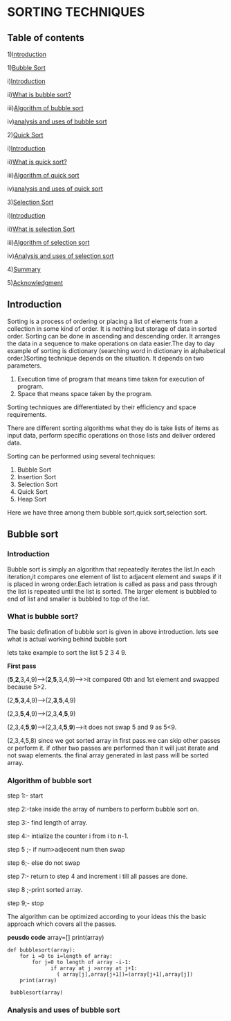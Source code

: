 # SORTING TECHNIQUES
## Table of contents 
1)[Introduction](#Introduction)

1)[Bubble Sort](#Bubble-Sort)
  
   i)[Introduction](#Introduction)
  
   ii)[What is bubble sort?](#What-is-bubble-sort?)
  
   iii)[Algorithm of bubble sort](#Algorithm-of-bubble-sort)
  
   iv)[analysis and uses of bubble sort](#analysis-and-uses-of-bubble-sort)
  
2)[Quick Sort](#Quick-Sort)
  
   i)[Introduction](#Introduction)
  
   ii)[What is quick sort?](#What-is-quick-sort?)
  
   iii)[Algorithm of quick sort](#Algorithm-of-quick-sort)
  
   iv)[analysis and uses of quick sort](#analysis-and-uses-of-quick-sort)

3)[Selection Sort](#selection-sort)

  i)[Introduction](#Introduction)
  
  ii)[What is selection Sort](#selection-sort)
  
  iii)[Algorithm of selection sort](#algorithm-of-selection-sort)
  
  iv)[Analysis and uses of selection sort](#Analysis-and-uses-of-selection-sort)
  
4)[Summary](#Summary)

5)[Acknowledgment](#Acknowledgment)


## Introduction
Sorting is a process of ordering or placing a list of elements from a collection in some kind of order. It is nothing but storage of data in sorted order. Sorting can be done in ascending and descending order. It arranges the data in a sequence to make operations on data easier.The day to day example of sorting is dictionary (searching word in dictionary in alphabetical order.)Sorting technique depends on the situation. It depends on two parameters.

1. Execution time of program that means time taken for execution of program.
2. Space that means space taken by the program.

Sorting techniques are differentiated by their efficiency and space requirements.

There are different sorting algorithms what they do is take lists of items as input data, perform specific operations on those lists and deliver ordered data.

Sorting can be performed using several techniques: 

1. Bubble Sort
2. Insertion Sort
3. Selection Sort
4. Quick Sort
5. Heap Sort


Here we have three among them bubble sort,quick sort,selection sort.

## Bubble sort

### Introduction
    
   Bubble sort is simply an algorithm that repeatedly iterates the list.In each iteration,it compares one element of list to adjacent element and swaps if it is placed in wrong    order.Each ietration is called as pass and pass through the list is repeated until the list is sorted.
   The larger element is bubbled to end of list and smaller is bubbled to top of the list.
   
### What is bubble sort?

   The basic defination of bubble sort is given in above introduction.
   lets see what is actual working behind bubble sort
   
   lets take example to sort the list  5 2 3 4 9.
   
   **First pass**
   
   (**5**,**2**,3,4,9)-->(**2**,**5**,3,4,9)-->>it compared 0th and 1st element and swapped because 5>2.
   
   (2,**5**,**3**,4,9)-->(2,**3**,**5**,4,9)
   
   (2,3,**5**,**4**,9)-->(2,3,**4**,**5**,9)
   
   (2,3,4,**5**,**9**)-->(2,3,4,**5**,**9**)-->it does not swap 5 and 9 as 5<9.
   
   (2,3,4,5,8) since we got sorted array in first pass.we can skip other passes or perform it.
   if other two passes are performed than it will just iterate and not swap elements.
   the final array generated in last pass will be sorted array.
   
   
### Algorithm of bubble sort


   step 1:- start
   
   step 2:-take inside the array of numbers to perform bubble sort on.
   
   step 3:- find length of array.
   
   step 4:- intialize the counter i from i to n-1.
   
   step 5 ;- if num>adjecent num then swap
   
   step 6;- else do not swap
   
   step 7:- return to step 4 and increment i till all passes are done.
   
   step 8 ;-print sorted array.
   
   step 9;- stop
   
   
   The algorithm can be optimized according to your ideas this the basic approach which covers all the passes.
   
   **peusdo code**
     array=[]
     print(array)
     
    def bubblesort(array):
        for i =0 to i=length of array:
            for j=0 to length of array -i-1:
                  if array at j >array at j+1:
                    ( array[j],array[j+1])=(array[j+1],array[j])
        print(array)

     bubblesort(array)
                
   
   
### Analysis and uses of bubble sort
 
 
   
   
   
   
   
